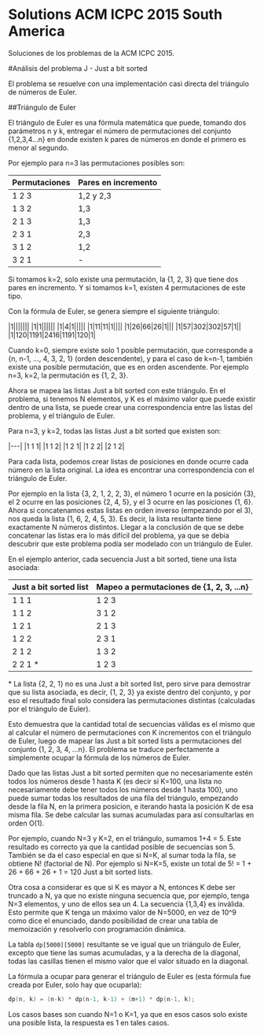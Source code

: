 # Solutions ACM ICPC 2015 South America


Soluciones de los problemas de la ACM ICPC 2015.

#Análisis del problema J - Just a bit sorted

El problema se resuelve con una implementación casi directa del triángulo de números de Euler.

##Triángulo de Euler

El triángulo de Euler es una fórmula matemática que puede, tomando dos parámetros n y k, entregar el número de permutaciones del conjunto {1,2,3,4...n} en donde existen k pares de números en donde el primero es menor al segundo.

Por ejemplo para n=3 las permutaciones posibles son:

| Permutaciones |  Pares en incremento |
|---	|---	|
|1 2 3|1,2 y 2,3 |
|1 3 2| 1,3|
|2 1 3| 1,3|
|2 3 1|2,3|
|3 1 2 |1,2|
|3 2 1|-|



Si tomamos k=2, solo existe una permutación, la {1, 2, 3} que tiene dos pares en incremento. Y si tomamos k=1, existen 4 permutaciones de este tipo.

Con la fórmula de Euler, se genera siempre el siguiente triángulo:

|1|||||||
|1|1||||||
|1|4|1|||||
|1|11|11|1||||
|1|26|66|26|1|||
|1|57|302|302|57|1||
|1|120|1191|2416|1191|120|1|

Cuando k=0, siempre existe solo 1 posible permutación, que corresponde a {n, n-1, …, 4, 3, 2, 1} (orden descendente), y para el caso de k=n-1, también existe una posible permutación, que es en orden ascendente. Por ejemplo n=3, k=2, la permutación es {1, 2, 3}.

Ahora se mapea las listas Just a bit sorted con este triángulo. En el problema, si tenemos N elementos, y K es el máximo valor que puede existir dentro de una lista, se puede crear una correspondencia entre las listas del problema, y el triángulo de Euler.

Para n=3, y k=2, todas las listas Just a bit sorted que existen son:

|---|
|1 1 1|
|1 1 2|
|1 2 1|
|1 2 2|
|2 1 2|



Para cada lista, podemos crear listas de posiciones en donde ocurre cada número en la lista original. La idea es encontrar una correspondencia con el triángulo de Euler.

Por ejemplo en la lista {3, 2, 1, 2, 2, 3}, el número 1 ocurre en la posición {3}, el 2 ocurre en las posiciones {2, 4, 5}, y el 3 ocurre en las posiciones {1, 6}. Ahora si concatenamos estas listas en orden inverso (empezando por el 3), nos queda la lista {1, 6, 2, 4, 5, 3}. Es decir, la lista resultante tiene exactamente N números distintos. Llegar a la conclusión de que se debe concatenar las listas era lo más difícil del problema, ya que se debia descubrir que este problema podía ser modelado con un triángulo de Euler.

En el ejemplo anterior, cada secuencia Just a bit sorted, tiene una lista asociada:

|Just a bit sorted list| Mapeo a permutaciones de {1, 2, 3, ...n}
|---|---|
|1 1 1|1 2 3|
|1 1 2|3 1 2|
|1 2 1|2 1 3|
|1 2 2|2 3 1|
|2 1 2|1 3 2|
|2 2 1 *|1 2 3|



\* La lista {2, 2, 1} no es una Just a bit sorted list, pero sirve para demostrar que su lista asociada, es decir, {1, 2, 3} ya existe dentro del conjunto, y por eso el resultado final solo considera las permutaciones distintas (calculadas por el triángulo de Euler).

Esto demuestra que la cantidad total de secuencias válidas es el mismo que al calcular el número de permutaciones con K incrementos con el triángulo de Euler, luego de mapear las Just a bit sorted lists a permutaciones del conjunto {1, 2, 3, 4, …n}. El problema se traduce perfectamente a simplemente ocupar la fórmula de los números de Euler.

Dado que las listas Just a bit sorted permiten que no necesariamente estén todos los números desde 1 hasta K (es decir si K=100, una lista no necesariamente debe tener todos los números desde 1 hasta 100), uno puede sumar todas los resultados de una fila del triángulo, empezando desde la fila N, en la primera posicion, e iterando hasta la posición K de esa misma fila. Se debe calcular las sumas acumuladas para así consultarlas en orden O(1).

Por ejemplo, cuando N=3 y K=2, en el triángulo, sumamos 1+4 = 5. Este resultado es correcto ya que la cantidad posible de secuencias son 5. También se da el caso especial en que si N=K, al sumar toda la fila, se obtiene N! (factorial de N). Por ejemplo si N=K=5, existe un total de 5! = 1 + 26 + 66 + 26 + 1 = 120 Just a bit sorted lists.

Otra cosa a considerar es que si K es mayor a N, entonces K debe ser truncado a N, ya que no existe ninguna secuencia que, por ejemplo, tenga N=3 elementos, y uno de ellos sea un 4. La secuencia {1,3,4} es inválida. Esto permite que K tenga un máximo valor de N=5000, en vez de 10^9 como dice el enunciado, dando posibilidad de crear una tabla de memoización y resolverlo con programación dinámica.

La tabla ```dp[5000][5000]``` resultante se ve igual que un triángulo de Euler, excepto que tiene las sumas acumuladas, y a la derecha de la diagonal, todas las casillas tienen el mismo valor que el valor situado en la diagonal.

La fórmula a ocupar para generar el triángulo de Euler es (esta fórmula fue creada por Euler, solo hay que ocuparla):

```c++
dp(n, k) = (n-k) * dp(n-1, k-1) + (m+1) * dp(n-1, k);
```

Los casos bases son cuando N=1 o K=1, ya que en esos casos solo existe una posible lista, la respuesta es 1 en tales casos.
